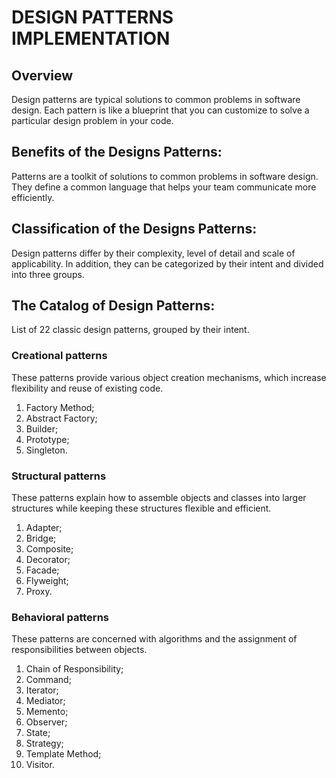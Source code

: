 # DESIGN PATTERNS IMPLEMENTATION

## Overview
Design patterns are typical solutions to common problems in software design. Each pattern is like a blueprint that you can customize to solve a particular design problem in your code.

## Benefits of the Designs Patterns:
Patterns are a toolkit of solutions to common problems in software design. They define a common language that helps your team communicate more efficiently.

## Classification of the Designs Patterns:
Design patterns differ by their complexity, level of detail and scale of applicability. In addition, they can be categorized by their intent and divided into three groups.

## The Catalog of Design Patterns:
List of 22 classic design patterns, grouped by their intent.

### Creational patterns
These patterns provide various object creation mechanisms, which increase flexibility and reuse of existing code.
 
1. Factory Method;
2. Abstract Factory;
3. Builder;
4. Prototype;
5. Singleton.

### Structural patterns
These patterns explain how to assemble objects and classes into larger structures while keeping these structures flexible and efficient.

1. Adapter;
2. Bridge;
3. Composite;
4. Decorator; 
5. Facade;
6. Flyweight;
7. Proxy.

### Behavioral patterns
These patterns are concerned with algorithms and the assignment of responsibilities between objects.

1. Chain of Responsibility;
2. Command;
3. Iterator;
4. Mediator;
5. Memento;
6. Observer;
7. State;
8. Strategy;
9. Template Method;
10. Visitor.